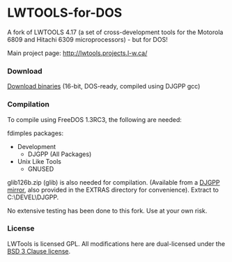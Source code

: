 # LWTOOLS-for-DOS
A fork of LWTOOLS 4.17 (a set of cross-development tools for the Motorola 6809 and Hitachi 6309 microprocessors) - but for DOS!

Main project page: http://lwtools.projects.l-w.ca/

### Download
[Download binaries](http) (16-bit, DOS-ready, compiled using DJGPP gcc)

### Compilation
To compile using FreeDOS 1.3RC3, the following are needed:

fdimples packages:
- Development
  - DJGPP (All Packages)
- Unix Like Tools
  - GNUSED

glib126b.zip (glib) is also needed for compilation. (Available from a [DJGPP mirror](https://mirror.koddos.net/djgpp/current/v2tk/), also provided in the EXTRAS directory for convenience). Extract to C:\DEVEL\DJGPP.

No extensive testing has been done to this fork. Use at your own risk.


### License

LWTools is licensed GPL. All modifications here are dual-licensed under the [BSD 3 Clause license](http://opensource.org/licenses/BSD-3-Clause).
